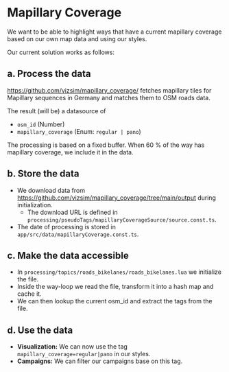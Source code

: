 # Mapillary Coverage

We want to be able to highlight ways that have a current mapillary coverage based on our own map data and using our styles.

Our current solution works as follows:

## a. Process the data

https://github.com/vizsim/mapillary_coverage/ fetches mapillary tiles for Mapillary sequences in Germany and matches them to OSM roads data.

The result (will be) a datasource of

- `osm_id` (Number)
- `mapillary_coverage` (Enum: `regular | pano`)

The processing is based on a fixed buffer. When 60 % of the way has mapillary coverage, we include it in the data.

## b. Store the data

- We download data from https://github.com/vizsim/mapillary_coverage/tree/main/output during initialization.
  - The download URL is defined in `processing/pseudoTags/mapillaryCoverageSource/source.const.ts`.
- The date of processing is stored in `app/src/data/mapillaryCoverage.const.ts`.

## c. Make the data accessible

- In `processing/topics/roads_bikelanes/roads_bikelanes.lua` we initialize the file.
- Inside the way-loop we read the file, transform it into a hash map and cache it.
- We can then lookup the current osm_id and extract the tags from the file.

## d. Use the data

- **Visualization:** We can now use the tag `mapillary_coverage=regular|pano` in our styles.
- **Campaigns:** We can filter our campaigns base on this tag.
